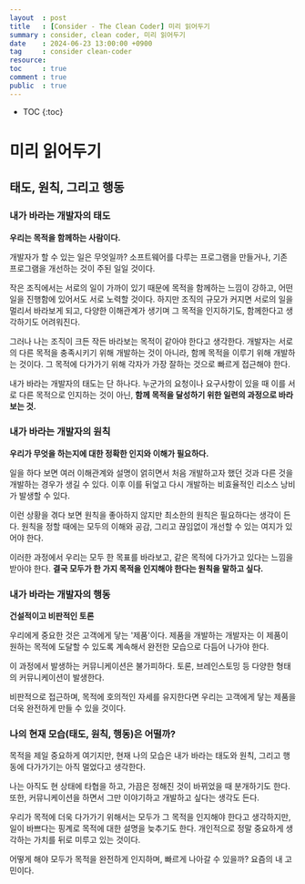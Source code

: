 ```yaml
---
layout  : post
title   : [Consider - The Clean Coder] 미리 읽어두기
summary : consider, clean coder, 미리 읽어두기 
date    : 2024-06-23 13:00:00 +0900
tag     : consider clean-coder
resource: 
toc     : true
comment : true
public  : true
---
```

* TOC
  {:toc}

# 미리 읽어두기

## 태도, 원칙, 그리고 행동

### 내가 바라는 개발자의 태도

**우리는 목적을 함께하는 사람이다.**

개발자가 할 수 있는 일은 무엇일까? 소프트웨어를 다루는 프로그램을 만들거나, 기존 프로그램을 개선하는 것이 주된 일일 것이다.

작은 조직에서는 서로의 일이 가까이 있기 때문에 목적을 함께하는 느낌이 강하고, 어떤 일을 진행함에 있어서도 서로 노력할 것이다. 하지만 조직의 규모가 커지면 서로의 일을 멀리서 바라보게 되고, 다양한 이해관계가 생기며 그 목적을 인지하기도, 함께한다고 생각하기도 어려워진다.

그러나 나는 조직이 크든 작든 바라보는 목적이 같아야 한다고 생각한다. 개발자는 서로의 다른 목적을 충족시키기 위해 개발하는 것이 아니라, 함께 목적을 이루기 위해 개발하는 것이다. 그 목적에 다가가기 위해 각자가 가장 잘하는 것으로 빠르게 접근해야 한다.

내가 바라는 개발자의 태도는 단 하나다. 누군가의 요청이나 요구사항이 있을 때 이를 서로 다른 목적으로 인지하는 것이 아닌, **함께 목적을 달성하기 위한 일련의 과정으로 바라보는 것.**

### 내가 바라는 개발자의 원칙

**우리가 무엇을 하는지에 대한 정확한 인지와 이해가 필요하다.**

일을 하다 보면 여러 이해관계와 설명이 얽히면서 처음 개발하고자 했던 것과 다른 것을 개발하는 경우가 생길 수 있다. 이후 이를 뒤엎고 다시 개발하는 비효율적인 리소스 낭비가 발생할 수 있다.

이런 상황을 겪다 보면 원칙을 좋아하지 않지만 최소한의 원칙은 필요하다는 생각이 든다. 원칙을 정할 때에는 모두의 이해와 공감, 그리고 끊임없이 개선할 수 있는 여지가 있어야 한다.

이러한 과정에서 우리는 모두 한 목표를 바라보고, 같은 목적에 다가가고 있다는 느낌을 받아야 한다. **결국 모두가 한 가지 목적을 인지해야 한다는 원칙을 말하고 싶다.**

### 내가 바라는 개발자의 행동

**건설적이고 비판적인 토론**

우리에게 중요한 것은 고객에게 닿는 '제품'이다. 제품을 개발하는 개발자는 이 제품이 원하는 목적에 도달할 수 있도록 계속해서 완전한 모습으로 다듬어 나가야 한다.

이 과정에서 발생하는 커뮤니케이션은 불가피하다. 토론, 브레인스토밍 등 다양한 형태의 커뮤니케이션이 발생한다.

비판적으로 접근하며, 목적에 호의적인 자세를 유지한다면 우리는 고객에게 닿는 제품을 더욱 완전하게 만들 수 있을 것이다.

### 나의 현재 모습(태도, 원칙, 행동)은 어떨까?

목적을 제일 중요하게 여기지만, 현재 나의 모습은 내가 바라는 태도와 원칙, 그리고 행동에 다가가기는 아직 멀었다고 생각한다.

나는 아직도 현 상태에 타협을 하고, 가끔은 정해진 것이 바뀌었을 때 분개하기도 한다. 또한, 커뮤니케이션을 하면서 그만 이야기하고 개발하고 싶다는 생각도 든다.

우리가 목적에 더욱 다가가기 위해서는 모두가 그 목적을 인지해야 한다고 생각하지만, 일이 바쁘다는 핑계로 목적에 대한 설명을 늦추기도 한다. 개인적으로 정말 중요하게 생각하는 가치를 뒤로 미루고 있는 것이다.

어떻게 해야 모두가 목적을 완전하게 인지하며, 빠르게 나아갈 수 있을까? 요즘의 내 고민이다.
